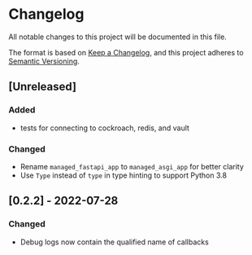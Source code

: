# Changelog
All notable changes to this project will be documented in this file.

The format is based on [Keep a Changelog](https://keepachangelog.com/en/1.0.0/),
and this project adheres to [Semantic Versioning](https://semver.org/spec/v2.0.0.html).

## [Unreleased]
### Added
- tests for connecting to cockroach, redis, and vault

### Changed
- Rename `managed_fastapi_app` to `managed_asgi_app` for better clarity
- Use `Type` instead of `type` in type hinting to support Python 3.8

## [0.2.2] - 2022-07-28
### Changed
- Debug logs now contain the qualified name of callbacks
